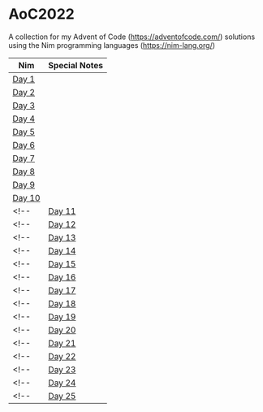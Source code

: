 # AoC2022

A collection for my Advent of Code (https://adventofcode.com/) solutions using the Nim programming languages (https://nim-lang.org/)

| Nim | Special Notes |
| --- | ------------- |
| [Day 1](https://github.com/genius487/AoC2022/blob/main/n22d01.nim) |
| [Day 2](https://github.com/genius487/AoC2022/blob/main/n22d02.nim) |
| [Day 3](https://github.com/genius487/AoC2022/blob/main/n22d03.nim) |
| [Day 4](https://github.com/genius487/AoC2022/blob/main/n22d04.nim) |
| [Day 5](https://github.com/genius487/AoC2022/blob/main/n22d05.nim) |
| [Day 6](https://github.com/genius487/AoC2022/blob/main/n22d06.nim) |
| [Day 7](https://github.com/genius487/AoC2022/blob/main/n22d07.nim) |
| [Day 8](https://github.com/genius487/AoC2022/blob/main/n22d08.nim) |
| [Day 9](https://github.com/genius487/AoC2022/blob/main/n22d09.nim) |
| [Day 10](https://github.com/genius487/AoC2022/blob/main/n22d10.nim) |
<!--| [Day 11](https://github.com/genius487/AoC2022/blob/main/n22d11.nim) |-->
<!--| [Day 12](https://github.com/genius487/AoC2022/blob/main/n22d12.nim) |-->
<!--| [Day 13](https://github.com/genius487/AoC2022/blob/main/n22d13.nim) |-->
<!--| [Day 14](https://github.com/genius487/AoC2022/blob/main/n22d14.nim) |-->
<!--| [Day 15](https://github.com/genius487/AoC2022/blob/main/n22d15.nim) |-->
<!--| [Day 16](https://github.com/genius487/AoC2022/blob/main/n22d16.nim) |-->
<!--| [Day 17](https://github.com/genius487/AoC2022/blob/main/n22d17.nim) |-->
<!--| [Day 18](https://github.com/genius487/AoC2022/blob/main/n22d18.nim) |-->
<!--| [Day 19](https://github.com/genius487/AoC2022/blob/main/n22d19.nim) |-->
<!--| [Day 20](https://github.com/genius487/AoC2022/blob/main/n22d20.nim) |-->
<!--| [Day 21](https://github.com/genius487/AoC2022/blob/main/n22d21.nim) |-->
<!--| [Day 22](https://github.com/genius487/AoC2022/blob/main/n22d22.nim) |-->
<!--| [Day 23](https://github.com/genius487/AoC2022/blob/main/n22d23.nim) |-->
<!--| [Day 24](https://github.com/genius487/AoC2022/blob/main/n22d24.nim) |-->
<!--| [Day 25](https://github.com/genius487/AoC2022/blob/main/n22d25.nim) |-->
